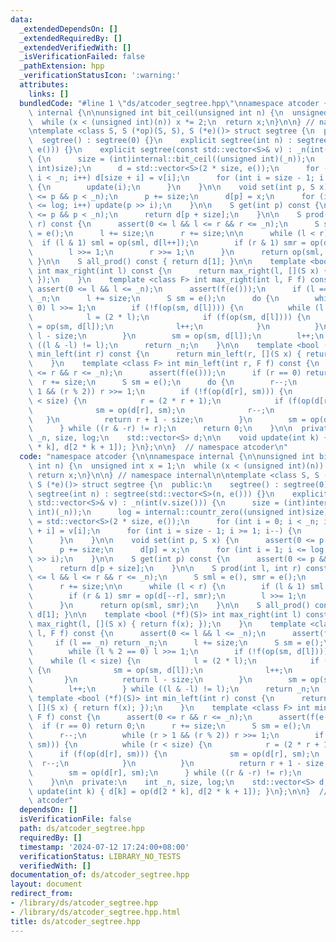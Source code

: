 ```yaml
---
data:
  _extendedDependsOn: []
  _extendedRequiredBy: []
  _extendedVerifiedWith: []
  _isVerificationFailed: false
  _pathExtension: hpp
  _verificationStatusIcon: ':warning:'
  attributes:
    links: []
  bundledCode: "#line 1 \"ds/atcoder_segtree.hpp\"\nnamespace atcoder {\n\nnamespace\
    \ internal {\n\nunsigned int bit_ceil(unsigned int n) {\n  unsigned int x = 1;\n\
    \  while (x < (unsigned int)(n)) x *= 2;\n  return x;\n}\n\n} // namespace internal\n\
    \ntemplate <class S, S (*op)(S, S), S (*e)()> struct segtree {\n  public:\n  \
    \  segtree() : segtree(0) {}\n    explicit segtree(int n) : segtree(std::vector<S>(n,\
    \ e())) {}\n    explicit segtree(const std::vector<S>& v) : _n(int(v.size()))\
    \ {\n      size = (int)internal::bit_ceil((unsigned int)(_n));\n      log = internal::countr_zero((unsigned\
    \ int)size);\n      d = std::vector<S>(2 * size, e());\n      for (int i = 0;\
    \ i < _n; i++) d[size + i] = v[i];\n      for (int i = size - 1; i >= 1; i--)\
    \ {\n        update(i);\n      }\n    }\n\n    void set(int p, S x) {\n      assert(0\
    \ <= p && p < _n);\n      p += size;\n      d[p] = x;\n      for (int i = 1; i\
    \ <= log; i++) update(p >> i);\n    }\n\n    S get(int p) const {\n      assert(0\
    \ <= p && p < _n);\n      return d[p + size];\n    }\n\n    S prod(int l, int\
    \ r) const {\n      assert(0 <= l && l <= r && r <= _n);\n      S sml = e(), smr\
    \ = e();\n      l += size;\n      r += size;\n\n      while (l < r) {\n      \
    \  if (l & 1) sml = op(sml, d[l++]);\n        if (r & 1) smr = op(d[--r], smr);\n\
    \        l >>= 1;\n        r >>= 1;\n      }\n      return op(sml, smr);\n   \
    \ }\n\n    S all_prod() const { return d[1]; }\n\n    template <bool (*f)(S)>\
    \ int max_right(int l) const {\n      return max_right(l, [](S x) { return f(x);\
    \ });\n    }\n    template <class F> int max_right(int l, F f) const {\n     \
    \ assert(0 <= l && l <= _n);\n      assert(f(e()));\n      if (l == _n) return\
    \ _n;\n      l += size;\n      S sm = e();\n      do {\n        while (l % 2 ==\
    \ 0) l >>= 1;\n        if (!f(op(sm, d[l]))) {\n          while (l < size) {\n\
    \            l = (2 * l);\n            if (f(op(sm, d[l]))) {\n              sm\
    \ = op(sm, d[l]);\n              l++;\n            }\n          }\n          return\
    \ l - size;\n        }\n        sm = op(sm, d[l]);\n        l++;\n      } while\
    \ ((l & -l) != l);\n      return _n;\n    }\n\n    template <bool (*f)(S)> int\
    \ min_left(int r) const {\n      return min_left(r, [](S x) { return f(x); });\n\
    \    }\n    template <class F> int min_left(int r, F f) const {\n      assert(0\
    \ <= r && r <= _n);\n      assert(f(e()));\n      if (r == 0) return 0;\n    \
    \  r += size;\n      S sm = e();\n      do {\n        r--;\n        while (r >\
    \ 1 && (r % 2)) r >>= 1;\n        if (!f(op(d[r], sm))) {\n          while (r\
    \ < size) {\n            r = (2 * r + 1);\n            if (f(op(d[r], sm))) {\n\
    \              sm = op(d[r], sm);\n              r--;\n            }\n       \
    \   }\n          return r + 1 - size;\n        }\n        sm = op(d[r], sm);\n\
    \      } while ((r & -r) != r);\n      return 0;\n    }\n\n  private:\n    int\
    \ _n, size, log;\n    std::vector<S> d;\n\n    void update(int k) { d[k] = op(d[2\
    \ * k], d[2 * k + 1]); }\n};\n\n}  // namespace atcoder\n"
  code: "namespace atcoder {\n\nnamespace internal {\n\nunsigned int bit_ceil(unsigned\
    \ int n) {\n  unsigned int x = 1;\n  while (x < (unsigned int)(n)) x *= 2;\n \
    \ return x;\n}\n\n} // namespace internal\n\ntemplate <class S, S (*op)(S, S),\
    \ S (*e)()> struct segtree {\n  public:\n    segtree() : segtree(0) {}\n    explicit\
    \ segtree(int n) : segtree(std::vector<S>(n, e())) {}\n    explicit segtree(const\
    \ std::vector<S>& v) : _n(int(v.size())) {\n      size = (int)internal::bit_ceil((unsigned\
    \ int)(_n));\n      log = internal::countr_zero((unsigned int)size);\n      d\
    \ = std::vector<S>(2 * size, e());\n      for (int i = 0; i < _n; i++) d[size\
    \ + i] = v[i];\n      for (int i = size - 1; i >= 1; i--) {\n        update(i);\n\
    \      }\n    }\n\n    void set(int p, S x) {\n      assert(0 <= p && p < _n);\n\
    \      p += size;\n      d[p] = x;\n      for (int i = 1; i <= log; i++) update(p\
    \ >> i);\n    }\n\n    S get(int p) const {\n      assert(0 <= p && p < _n);\n\
    \      return d[p + size];\n    }\n\n    S prod(int l, int r) const {\n      assert(0\
    \ <= l && l <= r && r <= _n);\n      S sml = e(), smr = e();\n      l += size;\n\
    \      r += size;\n\n      while (l < r) {\n        if (l & 1) sml = op(sml, d[l++]);\n\
    \        if (r & 1) smr = op(d[--r], smr);\n        l >>= 1;\n        r >>= 1;\n\
    \      }\n      return op(sml, smr);\n    }\n\n    S all_prod() const { return\
    \ d[1]; }\n\n    template <bool (*f)(S)> int max_right(int l) const {\n      return\
    \ max_right(l, [](S x) { return f(x); });\n    }\n    template <class F> int max_right(int\
    \ l, F f) const {\n      assert(0 <= l && l <= _n);\n      assert(f(e()));\n \
    \     if (l == _n) return _n;\n      l += size;\n      S sm = e();\n      do {\n\
    \        while (l % 2 == 0) l >>= 1;\n        if (!f(op(sm, d[l]))) {\n      \
    \    while (l < size) {\n            l = (2 * l);\n            if (f(op(sm, d[l])))\
    \ {\n              sm = op(sm, d[l]);\n              l++;\n            }\n   \
    \       }\n          return l - size;\n        }\n        sm = op(sm, d[l]);\n\
    \        l++;\n      } while ((l & -l) != l);\n      return _n;\n    }\n\n   \
    \ template <bool (*f)(S)> int min_left(int r) const {\n      return min_left(r,\
    \ [](S x) { return f(x); });\n    }\n    template <class F> int min_left(int r,\
    \ F f) const {\n      assert(0 <= r && r <= _n);\n      assert(f(e()));\n    \
    \  if (r == 0) return 0;\n      r += size;\n      S sm = e();\n      do {\n  \
    \      r--;\n        while (r > 1 && (r % 2)) r >>= 1;\n        if (!f(op(d[r],\
    \ sm))) {\n          while (r < size) {\n            r = (2 * r + 1);\n      \
    \      if (f(op(d[r], sm))) {\n              sm = op(d[r], sm);\n            \
    \  r--;\n            }\n          }\n          return r + 1 - size;\n        }\n\
    \        sm = op(d[r], sm);\n      } while ((r & -r) != r);\n      return 0;\n\
    \    }\n\n  private:\n    int _n, size, log;\n    std::vector<S> d;\n\n    void\
    \ update(int k) { d[k] = op(d[2 * k], d[2 * k + 1]); }\n};\n\n}  // namespace\
    \ atcoder"
  dependsOn: []
  isVerificationFile: false
  path: ds/atcoder_segtree.hpp
  requiredBy: []
  timestamp: '2024-07-12 17:24:00+08:00'
  verificationStatus: LIBRARY_NO_TESTS
  verifiedWith: []
documentation_of: ds/atcoder_segtree.hpp
layout: document
redirect_from:
- /library/ds/atcoder_segtree.hpp
- /library/ds/atcoder_segtree.hpp.html
title: ds/atcoder_segtree.hpp
---
```

